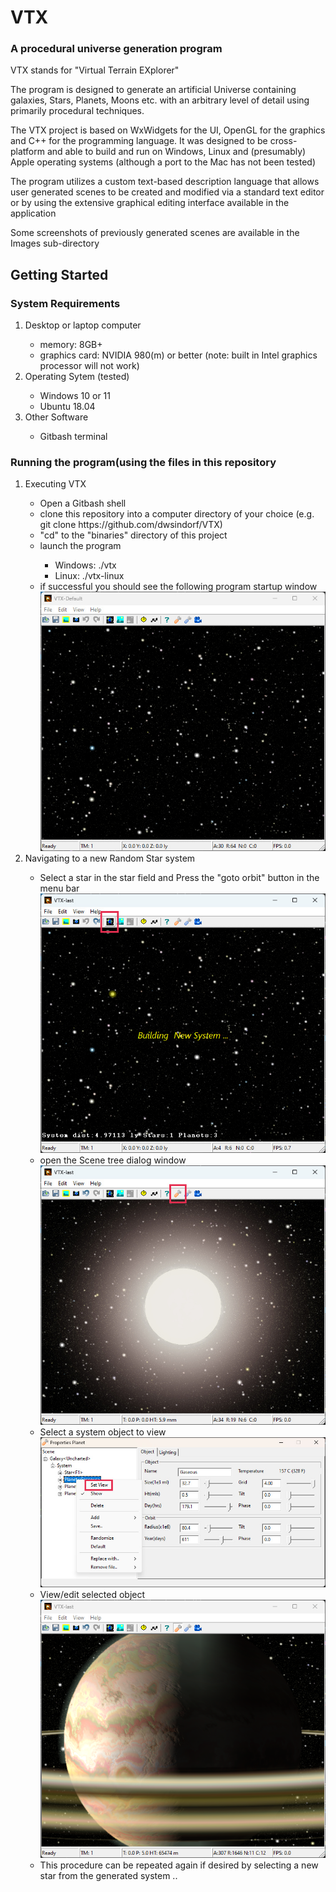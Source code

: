 # VTX
<h3>A procedural universe generation program</h3>

VTX stands for "Virtual Terrain EXplorer"

The program is designed to generate an artificial Universe containing galaxies, Stars, Planets, Moons etc.
with an arbitrary level of detail using primarily procedural techniques.

The VTX project is based on WxWidgets for the UI, OpenGL for the graphics and C++ for the programming language.
It was designed to be cross-platform and able to build and run on Windows, Linux and (presumably)
Apple operating systems (although a port to the Mac has not been tested)

The program utilizes a custom text-based description language that allows user generated scenes to be 
created and modified via a standard text editor or by using the extensive graphical editing 
interface available in the application

Some screenshots of previously generated scenes are available in the Images sub-directory

<h2>Getting Started</h2>
<h3>System Requirements</h3>
<ol>
<li>Desktop or laptop computer</li>
  <ul>
    <li>memory: 8GB+</li>
    <li>graphics card: NVIDIA 980(m) or better (note: built in Intel graphics processor will not work)</li>
  </ul>
<li>Operating Sytem (tested)</li>
  <ul>
    <li>Windows 10 or 11 </li>
    <li>Ubuntu 18.04</li>
   </ul>
<li>Other Software</li>
  <ul>
    <li>Gitbash terminal</li>
  </ul>
</ol>
<h3>Running the program(using the files in this repository</h3>
<ol>
  <li>Executing VTX</li>
    <ul>
      <li>Open a Gitbash shell</li>
      <li>clone this repository into a computer directory of your choice (e.g. git clone https://github.com/dwsindorf/VTX)
      <li>"cd" to the "binaries" directory of this project</li>
      <li>launch the program</li>
      <ul>
        <li>Windows: ./vtx</li>
        <li>Linux: ./vtx-linux</li>
      </ul>
      <li>if successful you should see the following program startup window</li>
      <img src="https://github.com/dwsindorf/VTX/blob/master/Resources/Screenshots/VTX-Startup-window.jpg">
   </ul>
  <li>Navigating to a new Random Star system</li>
  <ul>
    <li>Select a star in the star field and Press the "goto orbit" button in the menu bar</li>
    <img src="https://github.com/dwsindorf/VTX/blob/master/Resources/Screenshots/select-star-and-go-to-orbit.jpg">
    <li>open the Scene tree dialog window</li>
    <img src="https://github.com/dwsindorf/VTX/blob/master/Resources/Screenshots/new-star-system-view.jpg">
    <li>Select a system object to view</li>
    <img src="https://github.com/dwsindorf/VTX/blob/master/Resources/Screenshots/scenetree-dialog-set-view.jpg">
    <li>View/edit selected object</li>
    <img src="https://github.com/dwsindorf/VTX/blob/master/Resources/Screenshots/new-random-gas-giant.png">
    <li>This procedure can be repeated again if desired by selecting a new star from the generated system ..</li>
  </ul>
  </ul>
 </ol>




